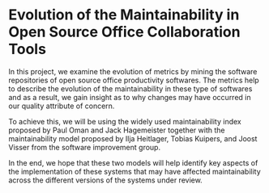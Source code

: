 # Evolution of the Maintainability in Open Source Office Collaboration Tools

In this project, we examine the evolution of metrics by mining the software repositories of open source office productivity softwares. 
The metrics help to describe the evolution of the maintainability in these type of softwares and as a result, we gain insight as to why changes may have occurred in our quality attribute of concern.

To achieve this, we will be using the widely used maintainability index proposed by Paul Oman and Jack Hagemeister together with the maintainability model proposed by Ilja Heitlager, Tobias Kuipers, and Joost Visser from the software improvement group.

In the end, we hope that these two models will help identify key aspects of the implementation of these systems that may have affected maintainability across the different versions of the systems under review.
